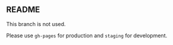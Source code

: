 ## README

This branch is not used.  

Please use `gh-pages` for production and `staging` for development.